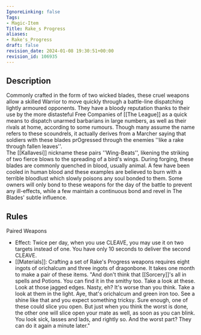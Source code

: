 ```yaml
---
IgnoreLinking: false
Tags:
- Magic-Item
Title: Rake_s Progress
aliases:
- Rake's_Progress
draft: false
revision_date: 2024-01-08 19:30:51+00:00
revision_id: 106935
---
```


## Description
Commonly crafted in the form of two wicked blades, these cruel weapons allow a skilled Warrior to move quickly through a battle-line dispatching lightly armoured opponents. They have a bloody reputation thanks to their use by the more distasteful Free Companies of [[The League]] as a quick means to dispatch unarmed barbarians in large numbers, as well as their rivals at home, according to some rumours. Though many assume the name refers to these scoundrels, it actually derives from a Marcher saying that soldiers with these blades prOgressed through the enemies ''like a rake through fallen leaves''.  
The [[Kallavesi]] nickname these pairs ''Wing-Beats'', likening the striking of two fierce blows to the spreading of a bird's wings. During forging, these blades are commonly quenched in blood, usually animal. A few have been cooled in human blood and these examples are believed to burn with a terrible bloodlust which slowly poisons any soul bonded to them. Some owners will only bond to these weapons for the day of the battle to prevent any ill-effects, while a few maintain a continuous bond and revel in The Blades' subtle influence.
## Rules
Paired Weapons
* Effect: Twice per day, when you use CLEAVE, you may use it on two targets instead of one. You have only 10 seconds to deliver the second CLEAVE.
* [[Materials]]: Crafting a set of Rake's Progress weapons requires eight ingots of orichalcum and three ingots of dragonbone. It takes one month to make a pair of these items.
"And don't think that [[Sorcery]]'s all in spells and Potions. You can find it in the smithy too. Take a look at these. Look at those jagged edges. Nasty, eh? It's worse than you think. Take a look at them in the light. Aye, that's orichalcum and green iron too. See a shine like that and you expect something tricksy. Sure enough, one of these could slice you open. But just when you think the worst is done, the other one will slice open your mate as well, as soon as you can blink. You look sick, lasses and lads, and rightly so. And the worst part?
They can do it again a minute later."